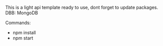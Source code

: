 This is a light api template ready to use, dont forget to update packages.
DBB: MongoDB

Commands:
- npm install
- npm start
